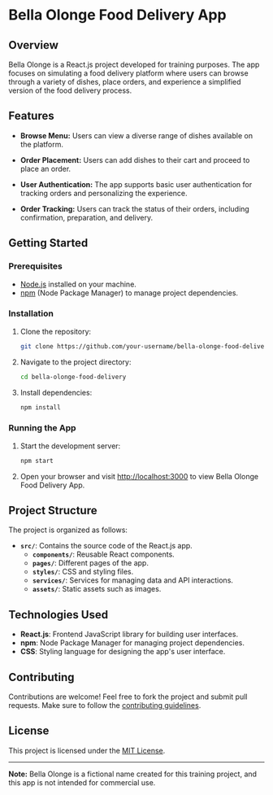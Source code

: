 # Bella Olonge Food Delivery App

## Overview

Bella Olonge is a React.js project developed for training purposes. The app focuses on simulating a food delivery platform where users can browse through a variety of dishes, place orders, and experience a simplified version of the food delivery process.

## Features

- **Browse Menu:** Users can view a diverse range of dishes available on the platform.

- **Order Placement:** Users can add dishes to their cart and proceed to place an order.

- **User Authentication:** The app supports basic user authentication for tracking orders and personalizing the experience.

- **Order Tracking:** Users can track the status of their orders, including confirmation, preparation, and delivery.

## Getting Started

### Prerequisites

- [Node.js](https://nodejs.org/) installed on your machine.
- [npm](https://www.npmjs.com/) (Node Package Manager) to manage project dependencies.

### Installation

1. Clone the repository:

   ```bash
   git clone https://github.com/your-username/bella-olonge-food-delivery.git
   ```

2. Navigate to the project directory:

   ```bash
   cd bella-olonge-food-delivery
   ```

3. Install dependencies:

   ```bash
   npm install
   ```

### Running the App

1. Start the development server:

   ```bash
   npm start
   ```

2. Open your browser and visit [http://localhost:3000](http://localhost:3000) to view Bella Olonge Food Delivery App.

## Project Structure

The project is organized as follows:

- **`src/`**: Contains the source code of the React.js app.
  - **`components/`**: Reusable React components.
  - **`pages/`**: Different pages of the app.
  - **`styles/`**: CSS and styling files.
  - **`services/`**: Services for managing data and API interactions.
  - **`assets/`**: Static assets such as images.

## Technologies Used

- **React.js**: Frontend JavaScript library for building user interfaces.
- **npm**: Node Package Manager for managing project dependencies.
- **CSS**: Styling language for designing the app's user interface.

## Contributing

Contributions are welcome! Feel free to fork the project and submit pull requests. Make sure to follow the [contributing guidelines](CONTRIBUTING.md).

## License

This project is licensed under the [MIT License](LICENSE).

---

**Note:** Bella Olonge is a fictional name created for this training project, and this app is not intended for commercial use.
